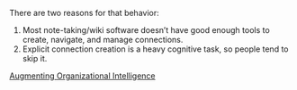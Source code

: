 There are two reasons for that behavior:

1.  Most note-taking/wiki software doesn’t have good enough tools to create, navigate, and manage connections.
2.  Explicit connection creation is a heavy cognitive task, so people tend to skip it.

[Augmenting Organizational Intelligence](https://fibery.io/blog/augmenting-organizational-intelligence/)